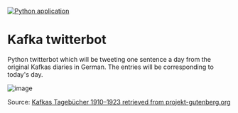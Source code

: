 [![Python application](https://github.com/hhnnhh/twitterbot/actions/workflows/python-app.yml/badge.svg)](https://github.com/hhnnhh/twitterbot/actions/workflows/python-app.yml)


# Kafka twitterbot

Python twitterbot which will be tweeting one sentence a day from the original Kafkas diaries in German. The entries will be corresponding to today's day.

![image](https://user-images.githubusercontent.com/32333241/179227177-c6da8a43-b07e-4991-b0e2-81087446a5f0.png)

Source: [Kafkas Tagebücher 1910–1923 retrieved from projekt-gutenberg.org](https://www.projekt-gutenberg.org/kafka/tagebuch/tagebuch.html)
